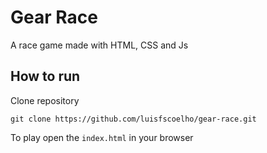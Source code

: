 # Gear Race

A race game made with HTML, CSS and Js

## How to run

Clone repository

`git clone https://github.com/luisfscoelho/gear-race.git`

To play open the `index.html` in your browser
